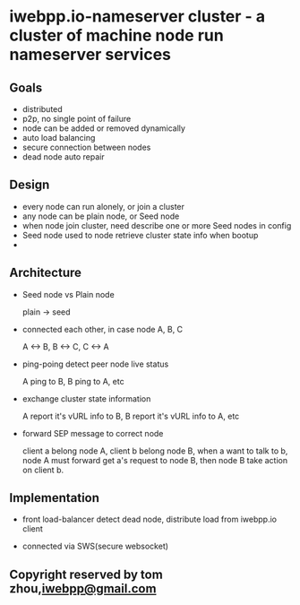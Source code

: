 iwebpp.io-nameserver cluster - a cluster of machine node run nameserver services
============================================================================


## Goals

* distributed
* p2p, no single point of failure
* node can be added or removed dynamically
* auto load balancing
* secure connection between nodes
* dead node auto repair


## Design

* every node can run alonely, or join a cluster 
* any node can be plain node, or Seed node
* when node join cluster, need describe one or more Seed nodes in config
* Seed node used to node retrieve cluster state info when bootup
* 


## Architecture

* Seed node vs Plain node

  plain -> seed
  
* connected each other, in case node A, B, C

  A <-> B, B <-> C, C <-> A
  
* ping-poing detect peer node live status

  A ping to B, B ping to A, etc
  
* exchange cluster state information

  A report it's vURL info to B, B report it's vURL info to A, etc

* forward SEP message to correct node

  client a belong node A, client b belong node B, when a want to 
  talk to b, node A must forward get a's request to node B, then 
  node B take action on client b.

## Implementation

* front load-balancer detect dead node, distribute load from iwebpp.io client

* connected via SWS(secure websocket)


## Copyright reserved by tom zhou,iwebpp@gmail.com
